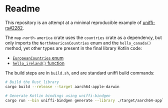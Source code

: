 # Readme

This repository is an attempt at a minimal reproducible example of [uniffi-rs#2282](https://github.com/mozilla/uniffi-rs/issues/2282).

The `map-north-america` crate uses the `countries` crate as a dependency, but only imports the `NorthAmericanCountries` enum and the `hello_canada()` method, yet other types are present in the final library Kotlin code: 

- [`EuropeanCountries` enum](https://github.com/thunderbiscuit/uniffi-2282/blob/master/org/example/countries/countries.kt#L1057-L1063)
- [`hello_ireland()` function](https://github.com/thunderbiscuit/uniffi-2282/blob/master/org/example/countries/countries.kt#L1123-L1130)

The build steps are in `build.sh`, and are standard uniffi build commands:

```sh
# Build the Rust library
cargo build --release --target aarch64-apple-darwin

# Generate Kotlin bindings using uniffi-bindgen
cargo run --bin uniffi-bindgen generate --library ./target/aarch64-apple-darwin/release/libmap_na.dylib --language kotlin --out-dir ../ --no-format
```
